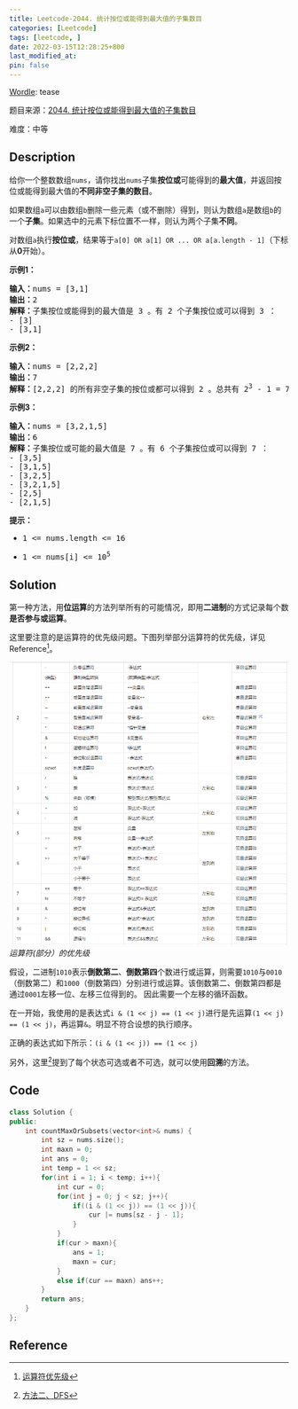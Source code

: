 ```yaml
---
title: Leetcode-2044. 统计按位或能得到最大值的子集数目
categories: [Leetcode]
tags: [leetcode, ]
date: 2022-03-15T12:28:25+800
last_modified_at: 
pin: false
---
```


[Wordle](https://www.nytimes.com/games/wordle/index.html): tease

题目来源：[2044. 统计按位或能得到最大值的子集数目](https://leetcode-cn.com/problems/count-number-of-maximum-bitwise-or-subsets/)

难度：中等

## Description

给你一个整数数组`nums`，请你找出`nums`子集**按位或**可能得到的**最大值**，并返回按位或能得到最大值的**不同非空子集的数目**。

如果数组`a`可以由数组`b`删除一些元素（或不删除）得到，则认为数组`a`是数组`b`的一个**子集**。如果选中的元素下标位置不一样，则认为两个子集**不同**。

对数组`a`执行**按位或**，结果等于`a[0] OR a[1] OR ... OR a[a.length - 1]`（下标从**0**开始）。



**示例1：**

<pre>
<strong>输入：</strong>nums = [3,1]
<strong>输出：</strong>2
<strong>解释：</strong>子集按位或能得到的最大值是 3 。有 2 个子集按位或可以得到 3 ：
- [3]
- [3,1]
</pre>

**示例2：**

<pre>
<strong>输入：</strong>nums = [2,2,2]
<strong>输出：</strong>7
<strong>解释：</strong>[2,2,2] 的所有非空子集的按位或都可以得到 2 。总共有 2<sup>3</sup> - 1 = 7 个子集。
</pre>

**示例3：**

<pre>
<strong>输入：</strong>nums = [3,2,1,5]
<strong>输出：</strong>6
<strong>解释：</strong>子集按位或可能的最大值是 7 。有 6 个子集按位或可以得到 7 ：
- [3,5]
- [3,1,5]
- [3,2,5]
- [3,2,1,5]
- [2,5]
- [2,1,5]
</pre>

**提示：**

- <pre>1 <= nums.length <= 16</pre>
- <pre>1 <= nums[i] <= 10<sup>5</sup> </pre>


## Solution

第一种方法，用**位运算**的方法列举所有的可能情况，即用**二进制**的方式记录每个数**是否参与或运算**。

这里要注意的是运算符的优先级问题。下图列举部分运算符的优先级，详见Reference[^1]。

![](/images/posts/7-2.png)
_运算符(部分）的优先级_

假设，二进制`1010`表示**倒数第二**、**倒数第四**个数进行或运算，则需要`1010`与`0010`（倒数第二）和`1000`（倒数第四）分别进行或运算。该倒数第二、倒数第四都是通过`0001`左移一位、左移三位得到的。
因此需要一个左移的循环函数。

在一开始，我使用的是表达式`i & (1 << j) == (1 << j)`进行是先运算`(1 << j) == (1 << j)`，再运算`&`。明显不符合设想的执行顺序。

正确的表达式如下所示：`(i & (1 << j)) == (1 << j)`

另外，这里[^2]提到了每个状态可选或者不可选，就可以使用**回溯**的方法。

## Code
```c++
class Solution {
public:
    int countMaxOrSubsets(vector<int>& nums) {
        int sz = nums.size();
        int maxn = 0;
        int ans = 0;
        int temp = 1 << sz;
        for(int i = 1; i < temp; i++){
            int cur = 0;
            for(int j = 0; j < sz; j++){
                if((i & (1 << j)) == (1 << j)){
                    cur |= nums[sz - j - 1];
                }
            }
            if(cur > maxn){
                ans = 1;
                maxn = cur;
            }
            else if(cur == maxn) ans++;
        }
        return ans;
    }
};
```

## Reference

[^1]: [运算符优先级](https://baike.baidu.com/item/%E8%BF%90%E7%AE%97%E7%AC%A6%E4%BC%98%E5%85%88%E7%BA%A7/4752611)

[^2]: [方法二、DFS](https://leetcode-cn.com/problems/count-number-of-maximum-bitwise-or-subsets/solution/by-tong-zhu-mmeu/)
